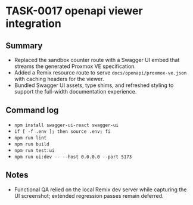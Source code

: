 # TASK-0017 openapi viewer integration

## Summary
- Replaced the sandbox counter route with a Swagger UI embed that streams the generated Proxmox VE specification.
- Added a Remix resource route to serve `docs/openapi/proxmox-ve.json` with caching headers for the viewer.
- Bundled Swagger UI assets, type shims, and refreshed styling to support the full-width documentation experience.

## Command log
- `npm install swagger-ui-react swagger-ui`
- `if [ -f .env ]; then source .env; fi`
- `npm run lint`
- `npm run build`
- `npm run test:ui`
- `npm run ui:dev -- --host 0.0.0.0 --port 5173`

## Notes
- Functional QA relied on the local Remix dev server while capturing the UI screenshot; extended regression passes remain deferred.
